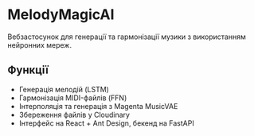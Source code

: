 # MelodyMagicAI
Вебзастосунок для генерації та гармонізації музики з використанням нейронних мереж.

## Функції

- Генерація мелодій (LSTM)
- Гармонізація MIDI-файлів (FFN)
- Інтерполяція та генерація з Magenta MusicVAE
- Збереження файлів у Cloudinary
- Інтерфейс на React + Ant Design, бекенд на FastAPI
